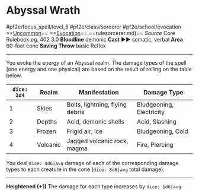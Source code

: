 # Abyssal Wrath
#pf2e/focus_spell/level_5 #pf2e/class/sorcerer #pf2e/school/evocation 
==[Uncommon](rulesncommon.md)== ==[Evocation](rules/traitrulesevocation.md)== ==rulesorcerer.md)==
*Source* Core Rulebook pg. 402 3.0
**Bloodline** demonic
**Cast** ►► somatic, verbal
**Area** 60-foot cone
**Saving Throw** basic Reflex

---
You evoke the energy of an Abyssal realm. The damage types of the spell (one energy and one physical) are based on the result of rolling on the table below.

| `dice: 1d4` | Realm    | Manifestation                   | Damage Type              |
| ----------- | -------- | ------------------------------- | ------------------------ |
| 1           | Skies    | Bolts, lightning, flying debris | Bludgeoning, Electricity |
| 2           | Depths   | Acid, demonic shells            | Acid, Slashing           |
| 3           | Frozen   | Frigid air, ice                 | Bludgeoning, Cold        |
| 4           | Volcanic | Jagged volcanic rock, magma     | Fire, Piercing           |

You deal `dice: 4d6|avg` damage of each of the corresponding damage types to each creature in the cone (`dice: 8d6|avg` total damage).

<hr>

**Heightened (+1)** The damage for each type increases by `dice: 1d6|avg`.